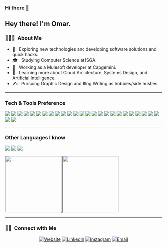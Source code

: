 ### Hi there 👋


<h2> Hey there! I'm Omar.</h2>

<h3> 👨🏻‍💻 &nbsp;About Me </h3>

- 🤔 &nbsp; Exploring new technologies and developing software solutions and quick hacks.
- 🎓 &nbsp; Studying Computer Science at ISGA.
- 💼 &nbsp; Working as a Mulesoft developer at Capgemini.
- 🌱 &nbsp; Learning more about Cloud Architecture, Systems Design, and Artificial Intelligence.
- ✍️ &nbsp; Pursuing Graphic Design and Blog Writing as hobbies/side hustles.

---


### Tech & Tools Preference

<img src="https://img.shields.io/badge/-HTML5-E34F26?style=flat&logo=html5&logoColor=white"> <img src="https://img.shields.io/badge/-CSS3-1572B6?style=flat&logo=css3&logoColor=white">
<img src="https://img.shields.io/badge/-Bootstrap-563D7C?style=flat&logo=bootstrap&logoColor=white">
<img src="https://img.shields.io/badge/-Php-232531?style=flat&logo=php&logoColor=white">
<img src="https://img.shields.io/badge/-Laravel-232531?style=flat&logo=laravel&logoColor=red">
<img src="https://img.shields.io/badge/-Symfony-ffffff?style=flat&logo=symfony&logoColor=black">
<img src="https://img.shields.io/badge/-JavaScript-eed718?style=flat&logo=javascript&logoColor=ffffff">
<img src="https://img.shields.io/badge/-Sass-cc6699?style=flat&logo=sass&logoColor=ffffff">
<img src="https://img.shields.io/badge/-React-000000?style=flat&logo=react&logoColor=00c8ff">
<img src="https://img.shields.io/badge/-MongoDB-4DB33D?style=flat&logo=mongodb&logoColor=FFFFFF">
<img src="https://img.shields.io/badge/-GraphQL-e535ab?style=flat&logo=graphql&logoColor=FFFFFF">
<img src="https://img.shields.io/badge/-MySQL-F29111?style=flat&logo=mysql&logoColor=FFFFFF">
<img src="https://img.shields.io/badge/-Express.js-787878?style=flat">
<img src="https://img.shields.io/badge/-Node.js-3C873A?style=flat&logo=Node.js&logoColor=white">
<img src="https://img.shields.io/badge/-Firebase-FFA611?style=flat&logo=firebase&logoColor=FFFFFF">
<img src="http://img.shields.io/badge/-Google%20Cloud%20Platform-4285F4?style=flat&logo=google%20cloud&logoColor=white">
<img src="https://img.shields.io/badge/-Progressive Web Apps-5A0FC8?style=flat">
<img src="http://img.shields.io/badge/-Git-F1502F?style=flat&logo=git&logoColor=FFFFFF">
<img src="http://img.shields.io/badge/-Github-000000?style=flat&logo=github&logoColor=FFFFFF">
<img src="http://img.shields.io/badge/-VS%20Code-007ACC?style=flat&logo=visual%20studio%20code&logoColor=white">
<img src="http://img.shields.io/badge/-Heroku-430098?style=flat&logo=heroku&logoColor=white">
<img src="http://img.shields.io/badge/-Spring%20Boot-green?style=flat&logo=spring&logoColor=white">
<img src="http://img.shields.io/badge/-Java-orange?style=flat&logo=java&logoColor=white">
<img src="http://img.shields.io/badge/-Vue.js-green?style=flat&logo=vue.js&logoColor=white">
<img src="http://img.shields.io/badge/-Android-green?style=flat&logo=android&logoColor=white">
<img src="http://img.shields.io/badge/-React%20native-blue?style=flat&logo=react%20native&logoColor=white">
<img src="http://img.shields.io/badge/-Ionic-blue?style=flat&logo=ionic&logoColor=white">

---

### Other Languages I know
<img src="http://img.shields.io/badge/-Java-F89820?style=flat&logo=java&logoColor=white"> <img src="https://img.shields.io/badge/-C%20&%20C++-659ad2?style=flat&logo=c%2B%2B&logoColor=ffffff"> <img src="https://img.shields.io/badge/-Python-black?style=flat&logo=python&logoColor=white"> 

<a href="">
  <img height="180em" src="https://github-readme-stats.vercel.app/api?username=omaraligit&theme=buefy&show_icons=true" />
  <img height="180em" src="https://github-readme-stats.vercel.app/api/top-langs/?username=omaraligit&theme=buefy&layout=compact" />
</a>

---

<h3> 🤝🏻 &nbsp;Connect with Me </h3>

<p align="center">
<a href="https://www.cdojo.dev/"><img alt="Website" src="https://img.shields.io/badge/Website-www.cdojo.dev-blue?style=flat-square&logo=google-chrome"></a>
<a href="https://www.linkedin.com/in/ait-ben-ali-omar-69699013a/"><img alt="LinkedIn" src="https://img.shields.io/badge/LinkedIn-Omar%20ait%20benali-blue?style=flat-square&logo=linkedin"></a>
<a href="https://www.instagram.com/oaba_omar/"><img alt="Instagram" src="https://img.shields.io/badge/Instagram-oaba_omar-blue?style=flat-square&logo=instagram"></a>
<a href="mailto:omarali0601520286@gmail.com"><img alt="Email" src="https://img.shields.io/badge/Email-omarali0601520286@gmail.com-blue?style=flat-square&logo=gmail"></a>
</p>
